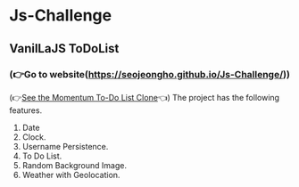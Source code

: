 # Js-Challenge
## VanilLaJS ToDoList
### (👉Go to website(https://seojeongho.github.io/Js-Challenge/))
(👉[See the Momentum To-Do List Clone](https://seojeongho.github.io/Js-Challenge/)👈)
The project has the following features.
1. Date
2. Clock.
3. Username Persistence.
4. To Do List.
5. Random Background Image.
6. Weather with Geolocation.
